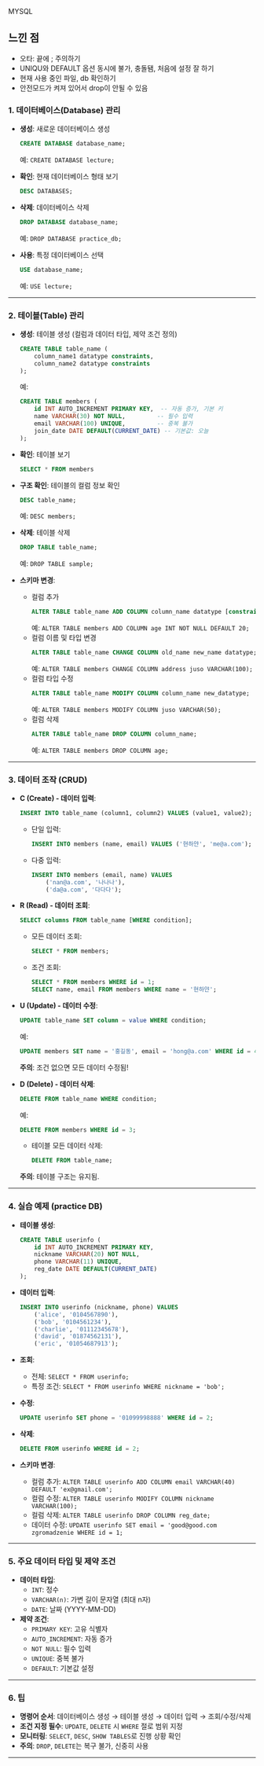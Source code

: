 MYSQL
## 느낀 점
- 오타: 끝에 ; 주의하기
- UNIQU와 DEFAULT 옵션 동시에 불가, 충돌됌, 처음에 설정 잘 하기
- 현재 사용 중인 파일, db 확인하기
- 안전모드가 켜져 있어서 drop이 안될 수 있음

### 1. 데이터베이스(Database) 관리
- **생성**: 새로운 데이터베이스 생성
  ```sql
  CREATE DATABASE database_name;
  ```
  예: `CREATE DATABASE lecture;`

- **확인**: 현재 데이터베이스 형태 보기
  ```sql
  DESC DATABASES;
  ```

- **삭제**: 데이터베이스 삭제
  ```sql
  DROP DATABASE database_name;
  ```
  예: `DROP DATABASE practice_db;`

- **사용**: 특정 데이터베이스 선택
  ```sql
  USE database_name;
  ```
  예: `USE lecture;`

---

### 2. 테이블(Table) 관리
- **생성**: 테이블 생성 (컬럼과 데이터 타입, 제약 조건 정의)
  ```sql
  CREATE TABLE table_name (
      column_name1 datatype constraints,
      column_name2 datatype constraints
  );
  ```
  예:
  ```sql
  CREATE TABLE members (
      id INT AUTO_INCREMENT PRIMARY KEY,  -- 자동 증가, 기본 키
      name VARCHAR(30) NOT NULL,         -- 필수 입력
      email VARCHAR(100) UNIQUE,         -- 중복 불가
      join_date DATE DEFAULT(CURRENT_DATE) -- 기본값: 오늘
  );
  ```

- **확인**: 테이블 보기
  ```sql 
  SELECT * FROM members
  ```

- **구조 확인**: 테이블의 컬럼 정보 확인
  ```sql
  DESC table_name;
  ```
  예: `DESC members;`

- **삭제**: 테이블 삭제
  ```sql
  DROP TABLE table_name;
  ```
  예: `DROP TABLE sample;`

- **스키마 변경**:
  - 컬럼 추가
    ```sql
    ALTER TABLE table_name ADD COLUMN column_name datatype [constraints];
    ```
    예: `ALTER TABLE members ADD COLUMN age INT NOT NULL DEFAULT 20;`
  - 컬럼 이름 및 타입 변경
    ```sql
    ALTER TABLE table_name CHANGE COLUMN old_name new_name datatype;
    ```
    예: `ALTER TABLE members CHANGE COLUMN address juso VARCHAR(100);`
  - 컬럼 타입 수정
    ```sql
    ALTER TABLE table_name MODIFY COLUMN column_name new_datatype;
    ```
    예: `ALTER TABLE members MODIFY COLUMN juso VARCHAR(50);`
  - 컬럼 삭제
    ```sql
    ALTER TABLE table_name DROP COLUMN column_name;
    ```
    예: `ALTER TABLE members DROP COLUMN age;`

---

### 3. 데이터 조작 (CRUD)
- **C (Create) - 데이터 입력**:
  ```sql
  INSERT INTO table_name (column1, column2) VALUES (value1, value2);
  ```
  - 단일 입력:
    ```sql
    INSERT INTO members (name, email) VALUES ('현하얀', 'me@a.com');
    ```
  - 다중 입력:
    ```sql
    INSERT INTO members (email, name) VALUES
        ('nan@a.com', '나나나'),
        ('da@a.com', '다다다');
    ```

- **R (Read) - 데이터 조회**:
  ```sql
  SELECT columns FROM table_name [WHERE condition];
  ```
  - 모든 데이터 조회:
    ```sql
    SELECT * FROM members;
    ```
  - 조건 조회:
    ```sql
    SELECT * FROM members WHERE id = 1;
    SELECT name, email FROM members WHERE name = '현하얀';
    ```

- **U (Update) - 데이터 수정**:
  ```sql
  UPDATE table_name SET column = value WHERE condition;
  ```
  예:
  ```sql
  UPDATE members SET name = '홍길동', email = 'hong@a.com' WHERE id = 4;
  ```
  **주의**: 조건 없으면 모든 데이터 수정됨!

- **D (Delete) - 데이터 삭제**:
  ```sql
  DELETE FROM table_name WHERE condition;
  ```
  예:
  ```sql
  DELETE FROM members WHERE id = 3;
  ```
  - 테이블 모든 데이터 삭제:
    ```sql
    DELETE FROM table_name;
    ```
  **주의**: 테이블 구조는 유지됨.

---

### 4. 실습 예제 (practice DB)
- **테이블 생성**:
  ```sql
  CREATE TABLE userinfo (
      id INT AUTO_INCREMENT PRIMARY KEY,
      nickname VARCHAR(20) NOT NULL,
      phone VARCHAR(11) UNIQUE,
      reg_date DATE DEFAULT(CURRENT_DATE)
  );
  ```

- **데이터 입력**:
  ```sql
  INSERT INTO userinfo (nickname, phone) VALUES
      ('alice', '0104567890'),
      ('bob', '0104561234'),
      ('charlie', '01112345678'),
      ('david', '01874562131'),
      ('eric', '01054687913');
  ```

- **조회**:
  - 전체: `SELECT * FROM userinfo;`
  - 특정 조건: `SELECT * FROM userinfo WHERE nickname = 'bob';`

- **수정**:
  ```sql
  UPDATE userinfo SET phone = '01099998888' WHERE id = 2;
  ```

- **삭제**:
  ```sql
  DELETE FROM userinfo WHERE id = 2;
  ```

- **스키마 변경**:
  - 컬럼 추가: `ALTER TABLE userinfo ADD COLUMN email VARCHAR(40) DEFAULT 'ex@gmail.com';`
  - 컬럼 수정: `ALTER TABLE userinfo MODIFY COLUMN nickname VARCHAR(100);`
  - 컬럼 삭제: `ALTER TABLE userinfo DROP COLUMN reg_date;`
  - 데이터 수정: `UPDATE userinfo SET email = 'good@good.com zgromadzenie WHERE id = 1;`

---

### 5. 주요 데이터 타입 및 제약 조건
- **데이터 타입**:
  - `INT`: 정수
  - `VARCHAR(n)`: 가변 길이 문자열 (최대 n자)
  - `DATE`: 날짜 (YYYY-MM-DD)
- **제약 조건**:
  - `PRIMARY KEY`: 고유 식별자
  - `AUTO_INCREMENT`: 자동 증가
  - `NOT NULL`: 필수 입력
  - `UNIQUE`: 중복 불가
  - `DEFAULT`: 기본값 설정

---

### 6. 팁
- **명령어 순서**: 데이터베이스 생성 → 테이블 생성 → 데이터 입력 → 조회/수정/삭제
- **조건 지정 필수**: `UPDATE`, `DELETE` 시 `WHERE` 절로 범위 지정
- **모니터링**: `SELECT`, `DESC`, `SHOW TABLES`로 진행 상황 확인
- **주의**: `DROP`, `DELETE`는 복구 불가, 신중히 사용
---
